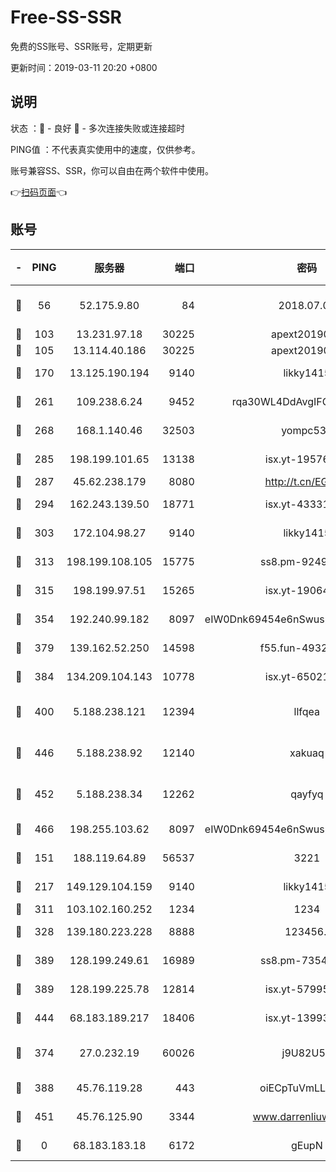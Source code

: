 # Free-SS-SSR

免费的SS账号、SSR账号，定期更新

更新时间：2019-03-11 20:20 +0800

## 说明

状态     ：🙂 - 良好 🙁 - 多次连接失败或连接超时

PING值   ：不代表真实使用中的速度，仅供参考。

账号兼容SS、SSR，你可以自由在两个软件中使用。

👉[扫码页面](https://liesauer.github.io/Free-SS-SSR/)👈

## 账号

|-|PING|服务器|端口|密码|加密方式|区域|
|:----:|:----:|:-----:|-----:|:----:|:----:|:----:|
|🙂|56|52.175.9.80|84|2018.07.07|chacha20-ietf-poly1305|HK|
|🙂|103|13.231.97.18|30225|apext2019006|chacha20|JP|
|🙂|105|13.114.40.186|30225|apext2019006|chacha20|JP|
|🙂|170|13.125.190.194|9140|likky1415|aes-256-cfb|KR|
|🙂|261|109.238.6.24|9452|rqa30WL4DdAvgIFG6Fs3znzTa|aes-256-cfb|FR|
|🙂|268|168.1.140.46|32503|yompc535|aes-256-cfb|AU|
|🙂|285|198.199.101.65|13138|isx.yt-19576277|aes-256-cfb|US|
|🙂|287|45.62.238.179|8080|http://t.cn/EGJIyrl|rc4-md5|CA|
|🙂|294|162.243.139.50|18771|isx.yt-43331560|aes-256-cfb|US|
|🙂|303|172.104.98.27|9140|likky1415|aes-256-cfb|JP|
|🙂|313|198.199.108.105|15775|ss8.pm-92495647|aes-256-cfb|US|
|🙂|315|198.199.97.51|15265|isx.yt-19064666|aes-256-cfb|US|
|🙂|354|192.240.99.182|8097|eIW0Dnk69454e6nSwuspv9DmS201tQ0D|aes-256-cfb|US|
|🙂|379|139.162.52.250|14598|f55.fun-49326639|aes-256-cfb|SG|
|🙂|384|134.209.104.143|10778|isx.yt-65021068|aes-256-cfb|SG|
|🙂|400|5.188.238.121|12394|llfqea|chacha20-ietf-poly1305|BR|
|🙂|446|5.188.238.92|12140|xakuaq|chacha20-ietf-poly1305|BR|
|🙂|452|5.188.238.34|12262|qayfyq|chacha20-ietf-poly1305|BR|
|🙂|466|198.255.103.62|8097|eIW0Dnk69454e6nSwuspv9DmS201tQ0D|aes-256-cfb|US|
|🙂|151|188.119.64.89|56537|3221|aes-256-cfb|RU|
|🙂|217|149.129.104.159|9140|likky1415|aes-256-cfb|HK|
|🙂|311|103.102.160.252|1234|1234|rc4-md5|JP|
|🙂|328|139.180.223.228|8888|123456..|aes-256-cfb|JP|
|🙂|389|128.199.249.61|16989|ss8.pm-73548134|aes-256-cfb|SG|
|🙂|389|128.199.225.78|12814|isx.yt-57995184|aes-256-cfb|SG|
|🙂|444|68.183.189.217|18406|isx.yt-13993999|aes-256-cfb|SG|
|🙁|374|27.0.232.19|60026|j9U82U53|xchacha20-ietf-poly1305|HK|
|🙁|388|45.76.119.28|443|oiECpTuVmLLxk4Ts|aes-256-cfb|AU|
|🙁|451|45.76.125.90|3344|www.darrenliuwei.com|aes-256-cfb|AU|
|🙁|0|68.183.183.18|6172|gEupN|aes-256-cfb|SG|
